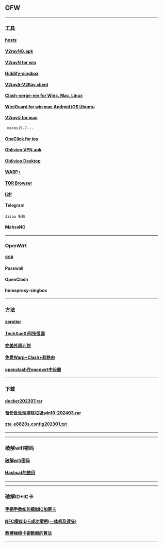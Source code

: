 ## GFW
----------------------------------------------------------------

### 工具

#### [hosts](https://mokk731.github.io/txt/hosts.txt)


#### [V2rayNG.apk](https://github.com/2dust/v2rayNG)

#### [V2rayN for win](https://github.com/2dust/v2rayN)

#### [Hiddify-singbox](https://github.com/hiddify/hiddify-app/releases)

#### [V2rayA-V2Ray client](https://github.com/v2rayA/v2rayA/releases)


#### [Clash-verge-rev for Wins, Mac, Linux](https://github.com/clash-verge-rev/clash-verge-rev)


#### [WireGuard for win mac Android iOS Ubuntu](https://www.wireguard.com/install/)

#### [V2rayU for mac](https://github.com/yanue/V2rayU) 
     macos15.7---

#### [OneClick for ios](https://apps.apple.com/us/app/oneclick-safe-easy-fast/id1545555197)



#### [Oblivion VPN.apk](https://github.com/bepass-org/oblivion/releases)

#### [Oblivion Desktop](https://github.com/bepass-org/oblivion-desktop)

#### [WARP+](https://one.one.one.one/)



#### [TOR Browser](https://www.torproject.org/zh-CN/)

#### [I2P](https://geti2p.net/zh/download)



####  Telegram
    Jisou 极搜


####  MahsaNG

--------------------------------------------------------------------------

###  OpenWrt


####  SSR

####  Passwall

####  OpenClash

####  homeproxy-singbox

 


--------------------------------------------------------------------------

### 方法

#### [zerotier](https://mokk731.github.io/md/zerotier)

#### [TechXueXi科技强国](https://mokk731.github.io/md/xxqg)

#### [完美外网计划](https://mokk731.github.io/txt/完美外网计划.txt)

#### [免费Warp+Clash+软路由](https://mokk731.github.io/txt/Warp+Clash+router.txt)

#### [openclash在openwrt中设置](https://mokk731.github.io/txt/openclash在openwrt中设置.txt)

--------------------------------------------------------------------------

### 下载

#### [docker202307.rar](https://mokk731.github.io/ziprar/docker202307.rar)

#### [备份批处理清除垃圾win10-202403.rar](https://mokk731.github.io/ziprar/备份批处理清除垃圾win10-202403.rar)

#### [zte_e8820s.config202301.txt](https://mokk731.github.io/txt/zte_e8820s.config202301.txt)


--------------------------------------------------------------------------


--------------------------------------------------------------------------

### 破解wifi密码

#### [破解wifi密码](https://mokk731.github.io/txt/破解wifi密码.txt)

#### [Hashcat的使用](https://mokk731.github.io/txt/Hashcat的使用.txt)


--------------------------------------------------------------------------

----------------------------------------------------------------

### 破解ID+IC卡

#### [手把手教如何模拟IC加密卡](https://mokk731.github.io/txt/mydiy/手把手教如何模拟IC加密卡.txt)

#### [NFC模拟ID卡成功案例(一体机及读头)](https://mokk731.github.io/txt/mydiy/NFC模拟ID卡成功案例(一体机及读头).txt)

#### [鼎博梯控卡密数据的算法](https://mokk731.github.io/txt/mydiy/鼎博梯控卡密数据的算法.txt)


----------------------------------------------------------------


[]()
[]()
[]()
[]()
[]()
[]()
[]()
[]()
[]()
[]()
[]()
[]()
[]()
[]()
[]()

